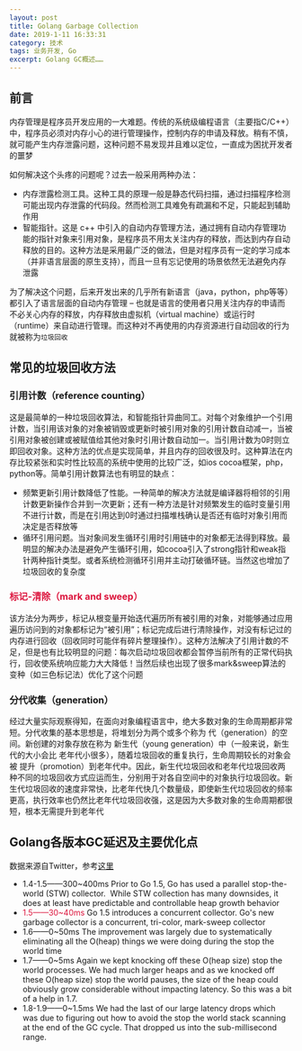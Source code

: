 ```yaml
---
layout: post
title: Golang Garbage Collection
date: 2019-1-11 16:33:31
category: 技术
tags: 业务开发, Go
excerpt: Golang GC概述……
---
```


## 前言

内存管理是程序员开发应用的一大难题。传统的系统级编程语言（主要指C/C++）中，程序员必须对内存小心的进行管理操作，控制内存的申请及释放。稍有不慎，就可能产生内存泄露问题，这种问题不易发现并且难以定位，一直成为困扰开发者的噩梦

如何解决这个头疼的问题呢？过去一般采用两种办法：
* 内存泄露检测工具。这种工具的原理一般是静态代码扫描，通过扫描程序检测可能出现内存泄露的代码段。然而检测工具难免有疏漏和不足，只能起到辅助作用
* 智能指针。这是 c++ 中引入的自动内存管理方法，通过拥有自动内存管理功能的指针对象来引用对象，是程序员不用太关注内存的释放，而达到内存自动释放的目的。这种方法是采用最广泛的做法，但是对程序员有一定的学习成本（并非语言层面的原生支持），而且一旦有忘记使用的场景依然无法避免内存泄露

为了解决这个问题，后来开发出来的几乎所有新语言（java，python，php等等）都引入了语言层面的自动内存管理 – 也就是语言的使用者只用关注内存的申请而不必关心内存的释放，内存释放由虚拟机（virtual machine）或运行时（runtime）来自动进行管理。而这种对不再使用的内存资源进行自动回收的行为就被称为`垃圾回收`

## 常见的垃圾回收方法

### 引用计数（reference counting）

这是最简单的一种垃圾回收算法，和智能指针异曲同工。对每个对象维护一个引用计数，当引用该对象的对象被销毁或更新时被引用对象的引用计数自动减一，当被引用对象被创建或被赋值给其他对象时引用计数自动加一。当引用计数为0时则立即回收对象。这种方法的优点是实现简单，并且内存的回收很及时。这种算法在内存比较紧张和实时性比较高的系统中使用的比较广泛，如ios cocoa框架，php，python等。简单引用计数算法也有明显的缺点：
* 频繁更新引用计数降低了性能。一种简单的解决方法就是编译器将相邻的引用计数更新操作合并到一次更新；还有一种方法是针对频繁发生的临时变量引用不进行计数，而是在引用达到0时通过扫描堆栈确认是否还有临时对象引用而决定是否释放等
* 循环引用问题。当对象间发生循环引用时引用链中的对象都无法得到释放。最明显的解决办法是避免产生循环引用，如cocoa引入了strong指针和weak指针两种指针类型。或者系统检测循环引用并主动打破循环链。当然这也增加了垃圾回收的复杂度

### <font color=#DC143C>标记-清除（mark and sweep）</font>

该方法分为两步，标记从根变量开始迭代遍历所有被引用的对象，对能够通过应用遍历访问到的对象都标记为“被引用”；标记完成后进行清除操作，对没有标记过的内存进行回收（回收同时可能伴有碎片整理操作）。这种方法解决了引用计数的不足，但是也有比较明显的问题：每次启动垃圾回收都会暂停当前所有的正常代码执行，回收使系统响应能力大大降低！当然后续也出现了很多mark&sweep算法的变种（如三色标记法）优化了这个问题

### 分代收集（generation）
经过大量实际观察得知，在面向对象编程语言中，绝大多数对象的生命周期都非常短。分代收集的基本思想是，将堆划分为两个或多个称为 代（generation）的空间。新创建的对象存放在称为 新生代（young generation）中（一般来说，新生代的大小会比 老年代小很多），随着垃圾回收的重复执行，生命周期较长的对象会被 提升（promotion）到老年代中。因此，新生代垃圾回收和老年代垃圾回收两种不同的垃圾回收方式应运而生，分别用于对各自空间中的对象执行垃圾回收。新生代垃圾回收的速度非常快，比老年代快几个数量级，即使新生代垃圾回收的频率更高，执行效率也仍然比老年代垃圾回收强，这是因为大多数对象的生命周期都很短，根本无需提升到老年代

## Golang各版本GC延迟及主要优化点

数据来源自Twitter，参考[这里](https://blog.golang.org/ismmkeynote)

* 1.4-1.5——300~400ms
Prior to Go 1.5, Go has used a parallel stop-the-world (STW) collector.  While STW collection has many downsides, it does at least have predictable and controllable heap growth behavior
* <font color=#DC143C>1.5——30~40ms</font>
Go 1.5 introduces a concurrent collector. Go's new garbage collector is a concurrent, tri-color, mark-sweep collector
* 1.6——0~50ms
The improvement was largely due to systematically eliminating all the O(heap) things we were doing during the stop the world time
* 1.7——0~5ms
Again we kept knocking off these O(heap size) stop the world processes. We had much larger heaps and as we knocked off these O(heap size) stop the world pauses, the size of the heap could obviously grow considerable without impacting latency. So this was a bit of a help in 1.7.
* 1.8-1.9——0~1.5ms
We had the last of our large latency drops which was due to figuring out how to avoid the stop the world stack scanning at the end of the GC cycle. That dropped us into the sub-millisecond range. 


